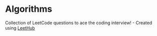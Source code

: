 # Algorithms
Collection of LeetCode questions to ace the coding interview! - Created using [LeetHub](https://github.com/QasimWani/LeetHub)
